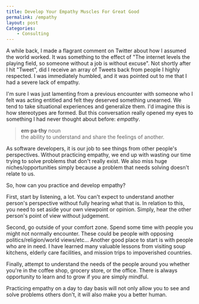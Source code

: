```yaml
---
title: Develop Your Empathy Muscles For Great Good
permalink: /empathy
layout: post
Categories:
    - Consulting
---
```


A while back,  I made a flagrant comment on Twitter about how I assumed the world worked.  It was something to the effect of "The internet levels the playing field, so someone without a job is without excuse".  Not shortly after I hit "Tweet", did I receive an array of Tweets back from people I highly respected.  I was immediately humbled, and it was pointed out to me that I had a severe lack of empathy. 

I'm sure I was just lamenting from a previous encounter with someone who I felt was acting entitled and felt they deserved something unearned. We tend to take situational experiences and generalize them.  I'd imagine this is how stereotypes are formed. But this conversation really opened my eyes to something I had never thought about before: _empathy_.

> **em·pa·thy** noun<br />
> the ability to understand and share the feelings of another.

As software developers, it is our job to see things from other people's perspectives.  Without practicing empathy, we end up with wasting our time trying to solve problems that don't really exist.  We also miss huge niches/opportunities simply because a problem that needs solving doesn't relate to us. 

So, how can you practice and develop empathy?

First, start by listening, a lot. You can't expect to understand another person's perspective without fully hearing what that is.  In relation to this, you need to set aside your own viewpoint or opinion.  Simply, hear the other person's point of view without judgement.

Second, go outside of your comfort zone. Spend some time with people you might not normally encounter.  These could be people with opposing politics/religion/world views/etc... Another good place to start is with people who are in need. I have learned many valuable lessons from visiting soup kitchens, elderly care facilities, and mission trips to impoverished countries. 

Finally, attempt to understand the needs of the people around you whether you're in the coffee shop, grocery store, or the office. There is always opportunity to learn and to grow if you are simply mindful. 

Practicing empathy on a day to day basis will not only allow you to see and solve problems others don't, it will also make you a better human.
